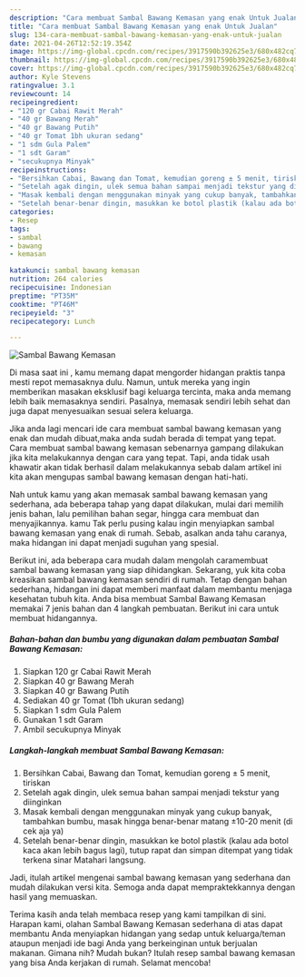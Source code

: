 ```yaml
---
description: "Cara membuat Sambal Bawang Kemasan yang enak Untuk Jualan"
title: "Cara membuat Sambal Bawang Kemasan yang enak Untuk Jualan"
slug: 134-cara-membuat-sambal-bawang-kemasan-yang-enak-untuk-jualan
date: 2021-04-26T12:52:19.354Z
image: https://img-global.cpcdn.com/recipes/3917590b392625e3/680x482cq70/sambal-bawang-kemasan-foto-resep-utama.jpg
thumbnail: https://img-global.cpcdn.com/recipes/3917590b392625e3/680x482cq70/sambal-bawang-kemasan-foto-resep-utama.jpg
cover: https://img-global.cpcdn.com/recipes/3917590b392625e3/680x482cq70/sambal-bawang-kemasan-foto-resep-utama.jpg
author: Kyle Stevens
ratingvalue: 3.1
reviewcount: 14
recipeingredient:
- "120 gr Cabai Rawit Merah"
- "40 gr Bawang Merah"
- "40 gr Bawang Putih"
- "40 gr Tomat 1bh ukuran sedang"
- "1 sdm Gula Palem"
- "1 sdt Garam"
- "secukupnya Minyak"
recipeinstructions:
- "Bersihkan Cabai, Bawang dan Tomat, kemudian goreng ± 5 menit, tiriskan"
- "Setelah agak dingin, ulek semua bahan sampai menjadi tekstur yang diinginkan"
- "Masak kembali dengan menggunakan minyak yang cukup banyak, tambahkan bumbu, masak hingga benar-benar matang ±10-20 menit (di cek aja ya)"
- "Setelah benar-benar dingin, masukkan ke botol plastik (kalau ada botol kaca akan lebih bagus lagi), tutup rapat dan simpan ditempat yang tidak terkena sinar Matahari langsung."
categories:
- Resep
tags:
- sambal
- bawang
- kemasan

katakunci: sambal bawang kemasan 
nutrition: 264 calories
recipecuisine: Indonesian
preptime: "PT35M"
cooktime: "PT46M"
recipeyield: "3"
recipecategory: Lunch

---
```



![Sambal Bawang Kemasan](https://img-global.cpcdn.com/recipes/3917590b392625e3/680x482cq70/sambal-bawang-kemasan-foto-resep-utama.jpg)

Di masa  saat ini , kamu memang dapat mengorder hidangan praktis tanpa mesti repot memasaknya dulu. Namun, untuk mereka yang ingin memberikan masakan eksklusif bagi keluarga tercinta, maka anda memang lebih baik memasaknya sendiri. Pasalnya, memasak sendiri lebih sehat dan juga dapat menyesuaikan sesuai selera keluarga.

Jika anda lagi mencari ide cara membuat sambal bawang kemasan yang enak dan mudah dibuat,maka anda sudah berada di tempat yang tepat. Cara membuat sambal bawang kemasan  sebenarnya gampang dilakukan jika kita melakukannya dengan cara yang tepat. Tapi, anda tidak usah khawatir akan tidak berhasil dalam melakukannya 
sebab dalam artikel ini kita akan mengupas sambal bawang kemasan dengan hati-hati.  



Nah untuk kamu yang akan memasak sambal bawang kemasan yang sederhana, ada beberapa tahap yang dapat dilakukan, mulai dari memilih jenis bahan, lalu pemilihan bahan segar, hingga cara membuat dan menyajikannya. kamu Tak perlu pusing kalau ingin menyiapkan sambal bawang kemasan yang enak di rumah. Sebab, asalkan anda  tahu caranya, maka hidangan ini dapat menjadi suguhan yang spesial.

Berikut ini, ada beberapa cara mudah dalam mengolah caramembuat sambal bawang kemasan yang siap dihidangkan. Sekarang, yuk kita coba kreasikan sambal bawang kemasan sendiri di rumah. Tetap dengan bahan sederhana, hidangan ini dapat memberi manfaat dalam membantu menjaga kesehatan tubuh kita. Anda bisa membuat Sambal Bawang Kemasan memakai 7 jenis bahan dan 4 langkah pembuatan. Berikut ini cara untuk membuat hidangannya.

<!--inarticleads1-->

##### Bahan-bahan dan bumbu yang digunakan dalam pembuatan Sambal Bawang Kemasan:

1. Siapkan 120 gr Cabai Rawit Merah
1. Siapkan 40 gr Bawang Merah
1. Siapkan 40 gr Bawang Putih
1. Sediakan 40 gr Tomat (1bh ukuran sedang)
1. Siapkan 1 sdm Gula Palem
1. Gunakan 1 sdt Garam
1. Ambil secukupnya Minyak




<!--inarticleads2-->

##### Langkah-langkah membuat Sambal Bawang Kemasan:

1. Bersihkan Cabai, Bawang dan Tomat, kemudian goreng ± 5 menit, tiriskan
1. Setelah agak dingin, ulek semua bahan sampai menjadi tekstur yang diinginkan
1. Masak kembali dengan menggunakan minyak yang cukup banyak, tambahkan bumbu, masak hingga benar-benar matang ±10-20 menit (di cek aja ya)
1. Setelah benar-benar dingin, masukkan ke botol plastik (kalau ada botol kaca akan lebih bagus lagi), tutup rapat dan simpan ditempat yang tidak terkena sinar Matahari langsung.




Jadi, itulah artikel mengenai  sambal bawang kemasan  yang sederhana dan mudah dilakukan versi kita. Semoga anda dapat mempraktekkannya dengan hasil yang memuaskan. 

Terima kasih anda telah membaca resep yang kami tampilkan di sini. Harapan kami, olahan  Sambal Bawang Kemasan sederhana di atas dapat membantu Anda menyiapkan hidangan yang sedap untuk keluarga/teman ataupun menjadi ide bagi Anda yang berkeinginan untuk berjualan makanan. Gimana nih? Mudah bukan? Itulah resep sambal bawang kemasan yang bisa Anda kerjakan di rumah. Selamat mencoba!

